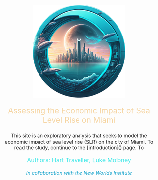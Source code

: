 <style>
.md-typeset h1,
.md-content__button {display: none;}
.md-sidebar__inner {display: none;}
</style>

<div align="center">
  <img src="assets/logos/miamilost.logo.large.png" width="300" height="300">
</div>

<p style="text-align: center; font-size: 25px; color:#F6D6A5">Assessing the Economic Impact of Sea Level Rise on Miami</p>

<p style="text-align: center; font-size: 16px;">This site is an exploratory analysis that seeks to model the economic impact of sea level rise (SLR) on the city of Miami. To read the study, continue to the [introduction]() page. To </p>


<p style="text-align: center; font-size: 19px; color:#42E8E8">Authors: Hart Traveller, Luke Moloney</p>
<p markdown style="text-align: center; font-size: 16px; color:#19A4CC"><i>In collaboration with the New Worlds Institute</i></p>


